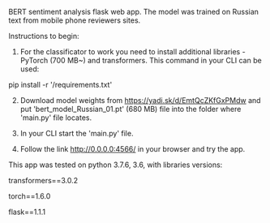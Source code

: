 BERT sentiment analysis flask web app. The model was trained on Russian text from mobile phone reviewers sites.

Instructions to begin:

1. For the classificator to work you need to install additional libraries - PyTorch (700 MB~) and transformers. This command in your CLI can be used:

pip install -r '/requirements.txt'

2. Download model weights from https://yadi.sk/d/EmtQcZKfGxPMdw and put 'bert_model_Russian_01.pt' (680 MB) file into the folder where 'main.py' file locates.

3. In your CLI start the 'main.py' file.

4. Follow the link http://0.0.0.0:4566/ in your browser and try the app.

This app was tested on python 3.7.6, 3.6, with libraries versions:

transformers==3.0.2

torch==1.6.0

flask==1.1.1

